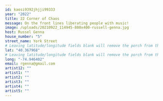 ```yaml
---
id: kaosi9392jhjji99333
year: "2022"
title: 22 Corner of Chaos
message: On the front lines liberating people with music!
image: /uploads/20210922_114945-800x400-russell-genna.jpg
host: Russel Genna
house_number: "5"
street_name: York Street
# Leaving latitude/longitude fields blank will remove the porch from the Porchfest map.
lat: "40.367968"
# Leaving latitude/longitude fields blank will remove the porch from the Porchfest map.
long: "-74.946402"
email: rgenna@gmail.com
artist12: ""
artist1: ""
artist2: ""
artist3: ""
artist4: ""
artist5: ""
---
```

